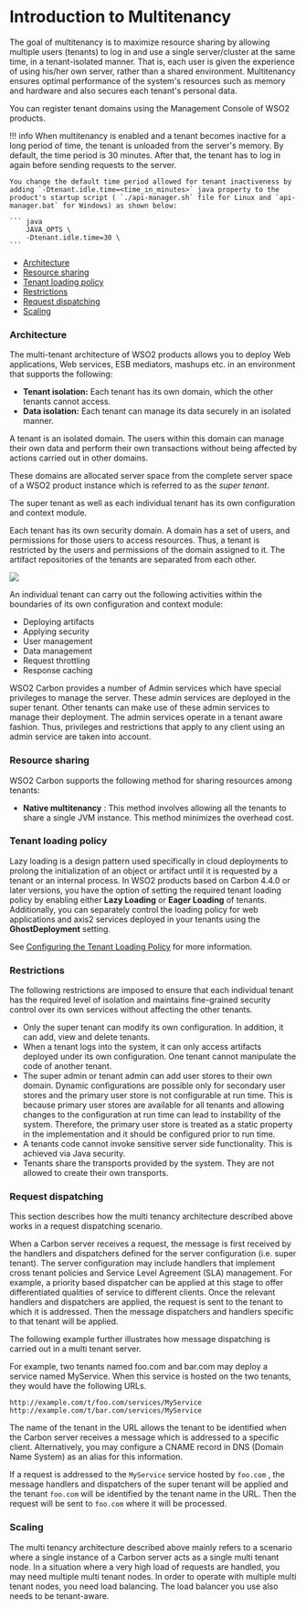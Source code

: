 # Introduction to Multitenancy

The goal of multitenancy is to maximize resource sharing by allowing multiple users (tenants) to log in and use a single server/cluster at the same time, in a tenant-isolated manner. That is, each user is given the experience of using his/her own server, rather than a shared environment. Multitenancy ensures optimal performance of the system's resources such as memory and hardware and also secures each tenant's personal data.

You can register tenant domains using the Management Console of WSO2 products.

!!! info
    When multitenancy is enabled and a tenant becomes inactive for a long period of time, the tenant is unloaded from the server's memory. By default, the time period is 30 minutes. After that, the tenant has to log in again before sending requests to the server.

    You change the default time period allowed for tenant inactiveness by adding `-Dtenant.idle.time=<time_in_minutes>` java property to the product's startup script ( `./api-manager.sh` file for Linux and `api-manager.bat` for Windows) as shown below:

    ``` java
        JAVA_OPTS \
        -Dtenant.idle.time=30 \
    ```

-   [Architecture](#architecture)
-   [Resource sharing](#resource-sharing)
-   [Tenant loading policy](#tenant-loading-policy)
-   [Restrictions](#restrictions)
-   [Request dispatching](#request-dispatching)
-   [Scaling](#scaling)

### Architecture

The multi-tenant architecture of WSO2 products allows you to deploy Web applications, Web services, ESB mediators, mashups etc. in an environment that supports the following:

-   **Tenant isolation:** Each tenant has its own domain, which the other tenants cannot access.
-   **Data isolation:** Each tenant can manage its data securely in an isolated manner.

A tenant is an isolated domain. The users within this domain can manage their own data and perform their own transactions without being affected by actions carried out in other domains.

These domains are allocated server space from the complete server space of a WSO2 product instance which is referred to as the *super tenant*.

The super tenant as well as each individual tenant has its own configuration and context module.

Each tenant has its own security domain. A domain has a set of users, and permissions for those users to access resources. Thus, a tenant is restricted by the users and permissions of the domain assigned to it. The artifact repositories of the tenants are separated from each other.

 [![]({{base_path}}/assets/img/administer/multitenant-architecture.png)]({{base_path}}/assets/img/administer/multitenant-architecture.png)

An individual tenant can carry out the following activities within the boundaries of its own configuration and context module:

-   Deploying artifacts
-   Applying security
-   User management
-   Data management
-   Request throttling
-   Response caching

WSO2 Carbon provides a number of Admin services which have special privileges to manage the server. These admin services are deployed in the super tenant. Other tenants can make use of these admin services to manage their deployment. The admin services operate in a tenant aware fashion. Thus, privileges and restrictions that apply to any client using an admin service are taken into account.

### Resource sharing

WSO2 Carbon supports the following method for sharing resources among tenants:

-   **Native multitenancy** : This method involves allowing all the tenants to share a single JVM instance. This method minimizes the overhead cost.

### Tenant loading policy

Lazy loading is a design pattern used specifically in cloud deployments to prolong the initialization of an object or artifact until it is requested by a tenant or an internal process. In WSO2 products based on Carbon 4.4.0 or later versions, you have the option of setting the required tenant loading policy by enabling either **Lazy Loading** or **Eager Loading** of tenants. Additionally, you can separately control the loading policy for web applications and axis2 services deployed in your tenants using the **GhostDeployment** setting.

See [Configuring the Tenant Loading Policy](https://wso2docs.atlassian.net/wiki/spaces/ADMIN44x/pages/6684769/Configuring+the+Tenant+Loading+Policy) for more information.

### Restrictions

The following restrictions are imposed to ensure that each individual tenant has the required level of isolation and maintains fine-grained security control over its own services without affecting the other tenants.

-   Only the super tenant can modify its own configuration. In addition, it can add, view and delete tenants.
-   When a tenant logs into the system, it can only access artifacts deployed under its own configuration. One tenant cannot manipulate the code of another tenant.
-   The super admin or tenant admin can add user stores to their own domain. Dynamic configurations are possible only for secondary user stores and the primary user store is not configurable at run time. This is because primary user stores are available for all tenants and allowing changes to the configuration at run time can lead to instability of the system. Therefore, the primary user store is treated as a static property in the implementation and it should be configured prior to run time.
-   A tenants code cannot invoke sensitive server side functionality. This is achieved via Java security.
-   Tenants share the transports provided by the system. They are not allowed to create their own transports.

### Request dispatching

This section describes how the multi tenancy architecture described above works in a request dispatching scenario.

When a Carbon server receives a request, the message is first received by the handlers and dispatchers defined for the server configuration (i.e. super tenant). The server configuration may include handlers that implement cross tenant policies and Service Level Agreement (SLA) management. For example, a priority based dispatcher can be applied at this stage to offer differentiated qualities of service to different clients. Once the relevant handlers and dispatchers are applied, the request is sent to the tenant to which it is addressed. Then the message dispatchers and handlers specific to that tenant will be applied.

The following example further illustrates how message dispatching is carried out in a multi tenant server.

For example, two tenants named foo.com and bar.com may deploy a service named MyService. When this service is hosted on the two tenants, they would have the following URLs.

`http://example.com/t/foo.com/services/MyService`
`http://example.com/t/bar.com/services/MyService`

The name of the tenant in the URL allows the tenant to be identified when the Carbon server receives a message which is addressed to a specific client. Alternatively, you may configure a CNAME record in DNS (Domain Name System) as an alias for this information.

If a request is addressed to the `MyService` service hosted by `foo.com` , the message handlers and dispatchers of the super tenant will be applied and the tenant `foo.com` will be identified by the tenant name in the URL. Then the request will be sent to `foo.com` where it will be processed.

### Scaling

The multi tenancy architecture described above mainly refers to a scenario where a single instance of a Carbon server acts as a single multi tenant node. In a situation where a very high load of requests are handled, you may need multiple multi tenant nodes. In order to operate with multiple multi tenant nodes, you need load balancing. The load balancer you use also needs to be tenant-aware.
